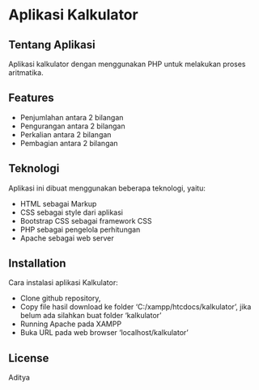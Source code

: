 <h1 class="code-line" data-line-start=0 data-line-end=1 ><a id="Aplikasi_Kalkulator_0"></a>Aplikasi Kalkulator</h1>
<h2 class="code-line" data-line-start=1 data-line-end=2 ><a id="Tentang_Aplikasi_1"></a>Tentang Aplikasi</h2>
<p class="has-line-data" data-line-start="2" data-line-end="3">Aplikasi kalkulator dengan menggunakan PHP untuk melakukan proses aritmatika.</p>
<h2 class="code-line" data-line-start=4 data-line-end=5 ><a id="Features_4"></a>Features</h2>
<ul>
<li class="has-line-data" data-line-start="5" data-line-end="6">Penjumlahan antara 2 bilangan</li>
<li class="has-line-data" data-line-start="6" data-line-end="7">Pengurangan antara 2 bilangan</li>
<li class="has-line-data" data-line-start="7" data-line-end="8">Perkalian antara 2 bilangan</li>
<li class="has-line-data" data-line-start="8" data-line-end="10">Pembagian antara 2 bilangan</li>
</ul>
<h2 class="code-line" data-line-start=10 data-line-end=11 ><a id="Teknologi_10"></a>Teknologi</h2>
<p class="has-line-data" data-line-start="11" data-line-end="12">Aplikasi ini dibuat menggunakan beberapa teknologi, yaitu:</p>
<ul>
<li class="has-line-data" data-line-start="13" data-line-end="14">HTML sebagai Markup</li>
<li class="has-line-data" data-line-start="14" data-line-end="15">CSS sebagai style dari aplikasi</li>
<li class="has-line-data" data-line-start="15" data-line-end="16">Bootstrap CSS sebagai framework CSS</li>
<li class="has-line-data" data-line-start="16" data-line-end="17">PHP sebagai pengelola perhitungan</li>
<li class="has-line-data" data-line-start="17" data-line-end="19">Apache sebagai web server</li>
</ul>
<h2 class="code-line" data-line-start=19 data-line-end=20 ><a id="Installation_19"></a>Installation</h2>
<p class="has-line-data" data-line-start="20" data-line-end="21">Cara instalasi aplikasi Kalkulator:</p>
<ul>
<li class="has-line-data" data-line-start="21" data-line-end="22">Clone github repository,</li>
<li class="has-line-data" data-line-start="22" data-line-end="23">Copy file hasil download ke folder ‘C:/xampp/htcdocs/kalkulator’, jika belum ada silahkan buat folder ‘kalkulator’</li>
<li class="has-line-data" data-line-start="23" data-line-end="24">Running Apache pada XAMPP</li>
<li class="has-line-data" data-line-start="24" data-line-end="26">Buka URL pada web browser ‘localhost/kalkulator’</li>
</ul>
<h2 class="code-line" data-line-start=26 data-line-end=27 ><a id="License_26"></a>License</h2>
<p class="has-line-data" data-line-start="28" data-line-end="29">Aditya</p>
